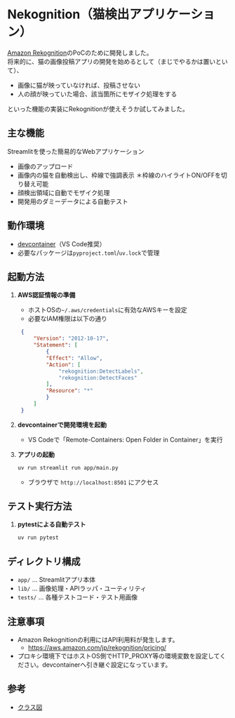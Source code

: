 # Nekognition（猫検出アプリケーション）

[Amazon Rekognition](https://aws.amazon.com/jp/rekognition/)のPoCのために開発しました。  
将来的に、猫の画像投稿アプリの開発を始めるとして（まじでやるかは置いといて）、

  - 画像に猫が映っていなければ、投稿させない
  - 人の顔が映っていた場合、該当箇所にモザイク処理をする  

といった機能の実装にRekognitionが使えそうか試してみました。

## 主な機能
Streamlitを使った簡易的なWebアプリケーション
- 画像のアップロード
- 画像内の猫を自動検出し、枠線で強調表示 ＊枠線のハイライトON/OFFを切り替え可能
- 顔検出領域に自動でモザイク処理
- 開発用のダミーデータによる自動テスト

## 動作環境
- [devcontainer](https://containers.dev/)（VS Code推奨）
- 必要なパッケージは`pyproject.toml`/`uv.lock`で管理

## 起動方法
1. **AWS認証情報の準備**
   - ホストOSの`~/.aws/credentials`に有効なAWSキーを設定
   - 必要なIAM権限は以下の通り

   ```json
    {
        "Version": "2012-10-17",
        "Statement": [
            {
            "Effect": "Allow",
            "Action": [
                "rekognition:DetectLabels",
                "rekognition:DetectFaces"
            ],
            "Resource": "*"
            }
        ]
    }
   ```

1. **devcontainerで開発環境を起動**
   - VS Codeで「Remote-Containers: Open Folder in Container」を実行
1. **アプリの起動**
   ```sh
   uv run streamlit run app/main.py
   ```
   - ブラウザで `http://localhost:8501` にアクセス

## テスト実行方法
1. **pytestによる自動テスト**

   ```sh
   uv run pytest
   ```

## ディレクトリ構成
- `app/` ... Streamlitアプリ本体
- `lib/` ... 画像処理・APIラッパ・ユーティリティ
- `tests/` ... 各種テストコード・テスト用画像

## 注意事項
- Amazon Rekognitionの利用にはAPI利用料が発生します。
    - https://aws.amazon.com/jp/rekognition/pricing/
- プロキシ環境下ではホストOS側でHTTP_PROXY等の環境変数を設定してください。devcontainerへ引き継ぐ設定になっています。

## 参考
- [クラス図](doc/class_diagram.pu)